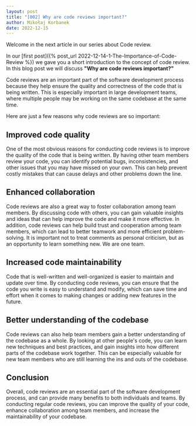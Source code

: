 ```yaml
---
layout: post
title: "[002] Why are code reviews important?"
author: Mikołaj Korbanek
date: 2022-12-15
---
```


Welcome in the next article in our series about Code review.

In our [first post]({% post_url 2022-12-14-1-The-Importance-of-Code-Review %}) we gave you a short introduction to the concept of code review. In this blog post we will discuss **"Why are code reviews important?"** 

Code reviews are an important part of the software development process because they help ensure the quality and correctness of the code that is being written. This is especially important in large development teams, where multiple people may be working on the same codebase at the same time.

Here are just a few reasons why code reviews are so important:

## Improved code quality

One of the most obvious reasons for conducting code reviews is to improve the quality of the code that is being written. By having other team members review your code, you can identify potential bugs, inconsistencies, and other issues that you may have missed on your own. This can help prevent costly mistakes that can cause delays and other problems down the line.

## Enhanced collaboration

Code reviews are also a great way to foster collaboration among team members. By discussing code with others, you can gain valuable insights and ideas that can help improve the code and make it more effective. In addition, code reviews can help build trust and cooperation among team members, which can lead to better teamwork and more efficient problem-solving. It is important not to treat comments as personal criticism, but as an opportunity to learn something new. We are one team.

## Increased code maintainability

Code that is well-written and well-organized is easier to maintain and update over time. By conducting code reviews, you can ensure that the code you write is easy to understand and modify, which can save time and effort when it comes to making changes or adding new features in the future.

## Better understanding of the codebase

Code reviews can also help team members gain a better understanding of the codebase as a whole. By looking at other people's code, you can learn new techniques and best practices, and gain insights into how different parts of the codebase work together. This can be especially valuable for new team members who are still learning the ins and outs of the codebase.

## Conclusion

Overall, code reviews are an essential part of the software development process, and can provide many benefits to both individuals and teams. By conducting regular code reviews, you can improve the quality of your code, enhance collaboration among team members, and increase the maintainability of your codebase. 